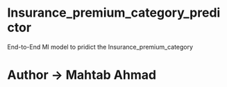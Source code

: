 # Insurance_premium_category_predictor
End-to-End Ml model to pridict the Insurance_premium_category
# Author -> Mahtab Ahmad
